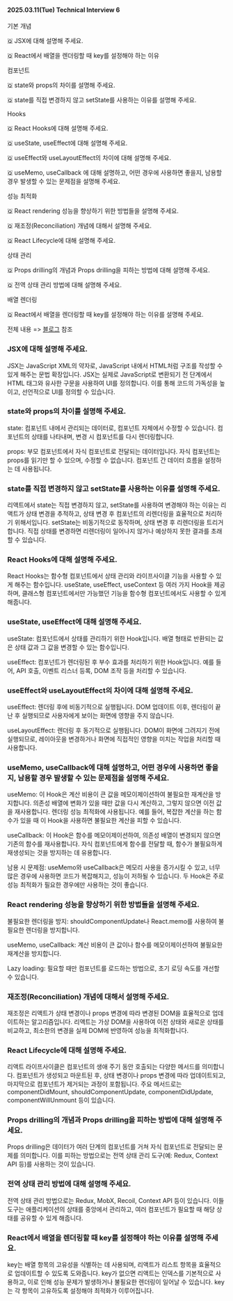 #### 2025.03.11(Tue) Technical Interview 6

기본 개념

🇶 JSX에 대해 설명해 주세요.

🇶 React에서 배열을 렌더링할 때 key를 설정해야 하는 이유

컴포넌트

🇶 state와 props의 차이를 설명해 주세요.

🇶 state를 직접 변경하지 않고 setState를 사용하는 이유를 설명해 주세요.

Hooks

🇶 React Hooks에 대해 설명해 주세요.

🇶 useState, useEffect에 대해 설명해 주세요.

🇶 useEffect와 useLayoutEffect의 차이에 대해 설명해 주세요.

🇶 useMemo, useCallback 에 대해 설명하고, 어떤 경우에 사용하면 좋을지, 남용할 경우 발생할 수 있는 문제점을 설명해 주세요.

성능 최적화

🇶 React rendering 성능을 향상하기 위한 방법들을 설명해 주세요.

🇶 재조정(Reconciliation) 개념에 대해서 설명해 주세요.

🇶 React Lifecycle에 대해 설명해 주세요.

상태 관리

🇶 Props drilling의 개념과 Props drilling을 피하는 방법에 대해 설명해 주세요.

🇶 전역 상태 관리 방법에 대해 설명해 주세요.

배열 렌더링

🇶 React에서 배열을 렌더링할 때 key를 설정해야 하는 이유를 설명해 주세요.

전체 내용 => [블로그]() 참조

### JSX에 대해 설명해 주세요.

JSX는 JavaScript XML의 약자로, JavaScript 내에서 HTML처럼 구조를 작성할 수 있게 해주는 문법 확장입니다. JSX는 실제로 JavaScript로 변환되기 전 단계에서 HTML 태그와 유사한 구문을 사용하여 UI를 정의합니다. 이를 통해 코드의 가독성을 높이고, 선언적으로 UI를 정의할 수 있습니다.

### state와 props의 차이를 설명해 주세요.

state: 컴포넌트 내에서 관리되는 데이터로, 컴포넌트 자체에서 수정할 수 있습니다. 컴포넌트의 상태를 나타내며, 변경 시 컴포넌트를 다시 렌더링합니다.

props: 부모 컴포넌트에서 자식 컴포넌트로 전달되는 데이터입니다. 자식 컴포넌트는 props를 읽기만 할 수 있으며, 수정할 수 없습니다. 컴포넌트 간 데이터 흐름을 설정하는 데 사용됩니다.

### state를 직접 변경하지 않고 setState를 사용하는 이유를 설명해 주세요.

리액트에서 state는 직접 변경하지 않고, setState를 사용하여 변경해야 하는 이유는 리액트가 상태 변경을 추적하고, 상태 변경 후 컴포넌트의 리렌더링을 효율적으로 처리하기 위해서입니다. setState는 비동기적으로 동작하며, 상태 변경 후 리렌더링을 트리거합니다. 직접 상태를 변경하면 리렌더링이 일어나지 않거나 예상하지 못한 결과를 초래할 수 있습니다.

### React Hooks에 대해 설명해 주세요.

React Hooks는 함수형 컴포넌트에서 상태 관리와 라이프사이클 기능을 사용할 수 있게 해주는 함수입니다. useState, useEffect, useContext 등 여러 가지 Hook을 제공하며, 클래스형 컴포넌트에서만 가능했던 기능을 함수형 컴포넌트에서도 사용할 수 있게 해줍니다.

### useState, useEffect에 대해 설명해 주세요.

useState: 컴포넌트에서 상태를 관리하기 위한 Hook입니다. 배열 형태로 반환되는 값은 상태 값과 그 값을 변경할 수 있는 함수입니다.

useEffect: 컴포넌트가 렌더링된 후 부수 효과를 처리하기 위한 Hook입니다. 예를 들어, API 호출, 이벤트 리스너 등록, DOM 조작 등을 처리할 수 있습니다.

### useEffect와 useLayoutEffect의 차이에 대해 설명해 주세요.

useEffect: 렌더링 후에 비동기적으로 실행됩니다. DOM 업데이트 이후, 렌더링이 끝난 후 실행되므로 사용자에게 보이는 화면에 영향을 주지 않습니다.

useLayoutEffect: 렌더링 후 동기적으로 실행됩니다. DOM이 화면에 그려지기 전에 실행되므로, 레이아웃을 변경하거나 화면에 직접적인 영향을 미치는 작업을 처리할 때 사용합니다.

### useMemo, useCallback에 대해 설명하고, 어떤 경우에 사용하면 좋을지, 남용할 경우 발생할 수 있는 문제점을 설명해 주세요.

useMemo: 이 Hook은 계산 비용이 큰 값을 메모이제이션하여 불필요한 재계산을 방지합니다. 의존성 배열에 변화가 있을 때만 값을 다시 계산하고, 그렇지 않으면 이전 값을 재사용합니다. 렌더링 성능 최적화에 사용됩니다. 예를 들어, 복잡한 계산을 하는 함수가 있을 때 이 Hook을 사용하면 불필요한 계산을 피할 수 있습니다.

useCallback: 이 Hook은 함수를 메모이제이션하여, 의존성 배열이 변경되지 않으면 기존의 함수를 재사용합니다. 자식 컴포넌트에게 함수를 전달할 때, 함수가 불필요하게 재생성되는 것을 방지하는 데 유용합니다.

남용 시 문제점: useMemo와 useCallback은 메모리 사용을 증가시킬 수 있고, 너무 많은 경우에 사용하면 코드가 복잡해지고, 성능이 저하될 수 있습니다. 두 Hook은 주로 성능 최적화가 필요한 경우에만 사용하는 것이 좋습니다.

### React rendering 성능을 향상하기 위한 방법들을 설명해 주세요.

불필요한 렌더링을 방지: shouldComponentUpdate나 React.memo를 사용하여 불필요한 렌더링을 방지합니다.

useMemo, useCallback: 계산 비용이 큰 값이나 함수를 메모이제이션하여 불필요한 재계산을 방지합니다.

Lazy loading: 필요할 때만 컴포넌트를 로드하는 방법으로, 초기 로딩 속도를 개선할 수 있습니다.

### 재조정(Reconciliation) 개념에 대해서 설명해 주세요.

재조정은 리액트가 상태 변경이나 props 변경에 따라 변경된 DOM을 효율적으로 업데이트하는 알고리즘입니다. 리액트는 가상 DOM을 사용하여 이전 상태와 새로운 상태를 비교하고, 최소한의 변경을 실제 DOM에 반영하여 성능을 최적화합니다.

### React Lifecycle에 대해 설명해 주세요.

리액트 라이프사이클은 컴포넌트의 생애 주기 동안 호출되는 다양한 메서드를 의미합니다. 컴포넌트가 생성되고 마운트된 후, 상태 변경이나 props 변경에 따라 업데이트되고, 마지막으로 컴포넌트가 제거되는 과정이 포함됩니다. 주요 메서드로는 componentDidMount, shouldComponentUpdate, componentDidUpdate, componentWillUnmount 등이 있습니다.

### Props drilling의 개념과 Props drilling을 피하는 방법에 대해 설명해 주세요.

Props drilling은 데이터가 여러 단계의 컴포넌트를 거쳐 자식 컴포넌트로 전달되는 문제를 의미합니다. 이를 피하는 방법으로는 전역 상태 관리 도구(예: Redux, Context API 등)를 사용하는 것이 있습니다.

### 전역 상태 관리 방법에 대해 설명해 주세요.

전역 상태 관리 방법으로는 Redux, MobX, Recoil, Context API 등이 있습니다. 이들 도구는 애플리케이션의 상태를 중앙에서 관리하고, 여러 컴포넌트가 필요할 때 해당 상태를 공유할 수 있게 해줍니다.

### React에서 배열을 렌더링할 때 key를 설정해야 하는 이유를 설명해 주세요.

key는 배열 항목의 고유성을 식별하는 데 사용되며, 리액트가 리스트 항목을 효율적으로 업데이트할 수 있도록 도와줍니다. key가 없으면 리액트는 인덱스를 기본적으로 사용하고, 이로 인해 성능 문제가 발생하거나 불필요한 렌더링이 일어날 수 있습니다. key는 각 항목이 고유하도록 설정해야 최적화가 이루어집니다.
